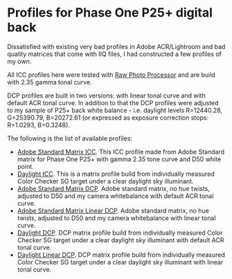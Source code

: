 # Profiles for Phase One P25+ digital back

Dissatisfied with existing very bad profiles in Adobe ACR/Lightroom and bad quality matrices that come with IIQ files, I had constructed a few profiles of my own.

All ICC profiles here were tested with [Raw Photo Processor](https://www.raw-photo-processor.com/) and are build with 2.35 gamma tonal curve.

DCP profiles are built in two versions: with linear tonal curve and with default ACR tonal curve. In addition to that the DCP profiles were adjusted to my sample of P25+ back white balance - i.e. daylight levels R=12440.28, G=25390.79, B=20272.61 (or expressed as exposure correction stops: R=1.0293, B=0.3248).

The following is the list of available profiles:

* [Adobe Standard Matrix ICC](Phase_One_P25+_Standard_Daylight.ICC). This ICC profile made from Adobe Standard matrix for Phase One P25+ with gamma 2.35 tone curve and D50 white point.
* [Daylight ICC](P25+_Daylight.icc). This is a matrix profile build from individually measured Color Checker SG target under a clear daylight sky illuminant.
* [Adobe Standard Matrix DCP](Phase_One_P25+_Standard_Daylight.DCP). Adobe standard matrix, no hue twists, adjusted to D50 and my camera whitebalance with default ACR tonal curve.
* [Adobe Standard Matrix Linear DCP](Phase_One_P25+_Standard_Daylight_Linear.DCP). Adobe standard matrix, no hue twists, adjusted to D50 and my camera whitebalance with linear tonal curve.
* [Daylight DCP](P25+_Daylight.dcp). DCP matrix profile build from individually measured Color Checker SG target under a clear daylight sky illuminant with default ACR tonal curve.
* [Daylight Linear DCP](P25+_Daylight_Linear.dcp). DCP matrix profile build from individually measured Color Checker SG target under a clear daylight sky illuminant with linear tonal curve.

